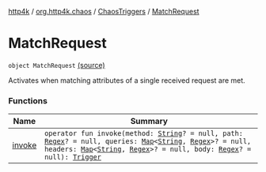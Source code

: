 [http4k](../../../index.md) / [org.http4k.chaos](../../index.md) / [ChaosTriggers](../index.md) / [MatchRequest](./index.md)

# MatchRequest

`object MatchRequest` [(source)](https://github.com/http4k/http4k/blob/master/http4k-testing-chaos/src/main/kotlin/org/http4k/chaos/ChaosTriggers.kt#L114)

Activates when matching attributes of a single received request are met.

### Functions

| Name | Summary |
|---|---|
| [invoke](invoke.md) | `operator fun invoke(method: `[`String`](https://kotlinlang.org/api/latest/jvm/stdlib/kotlin/-string/index.html)`? = null, path: `[`Regex`](https://kotlinlang.org/api/latest/jvm/stdlib/kotlin.text/-regex/index.html)`? = null, queries: `[`Map`](https://kotlinlang.org/api/latest/jvm/stdlib/kotlin.collections/-map/index.html)`<`[`String`](https://kotlinlang.org/api/latest/jvm/stdlib/kotlin/-string/index.html)`, `[`Regex`](https://kotlinlang.org/api/latest/jvm/stdlib/kotlin.text/-regex/index.html)`>? = null, headers: `[`Map`](https://kotlinlang.org/api/latest/jvm/stdlib/kotlin.collections/-map/index.html)`<`[`String`](https://kotlinlang.org/api/latest/jvm/stdlib/kotlin/-string/index.html)`, `[`Regex`](https://kotlinlang.org/api/latest/jvm/stdlib/kotlin.text/-regex/index.html)`>? = null, body: `[`Regex`](https://kotlinlang.org/api/latest/jvm/stdlib/kotlin.text/-regex/index.html)`? = null): `[`Trigger`](../../-trigger.md) |
